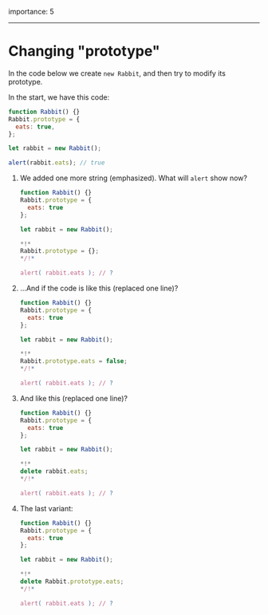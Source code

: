 importance: 5

---

# Changing "prototype"

In the code below we create `new Rabbit`, and then try to modify its prototype.

In the start, we have this code:

```js run
function Rabbit() {}
Rabbit.prototype = {
  eats: true,
};

let rabbit = new Rabbit();

alert(rabbit.eats); // true
```

1. We added one more string (emphasized). What will `alert` show now?

   ```js
   function Rabbit() {}
   Rabbit.prototype = {
     eats: true
   };

   let rabbit = new Rabbit();

   *!*
   Rabbit.prototype = {};
   */!*

   alert( rabbit.eats ); // ?
   ```

2. ...And if the code is like this (replaced one line)?

   ```js
   function Rabbit() {}
   Rabbit.prototype = {
     eats: true
   };

   let rabbit = new Rabbit();

   *!*
   Rabbit.prototype.eats = false;
   */!*

   alert( rabbit.eats ); // ?
   ```

3. And like this (replaced one line)?

   ```js
   function Rabbit() {}
   Rabbit.prototype = {
     eats: true
   };

   let rabbit = new Rabbit();

   *!*
   delete rabbit.eats;
   */!*

   alert( rabbit.eats ); // ?
   ```

4. The last variant:

   ```js
   function Rabbit() {}
   Rabbit.prototype = {
     eats: true
   };

   let rabbit = new Rabbit();

   *!*
   delete Rabbit.prototype.eats;
   */!*

   alert( rabbit.eats ); // ?
   ```
